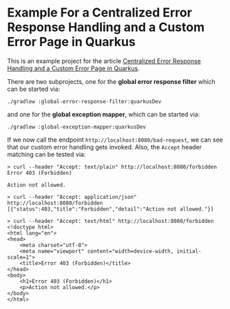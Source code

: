# Example For a Centralized Error Response Handling and a Custom Error Page in Quarkus

This is an example project for the article [Centralized Error Response Handling and a Custom Error Page in Quarkus](https://marcelkliemannel.com/articles/2021/centralized-error-handling-and-a-custom-error-page-in-quarkus/).

There are two subprojects, one for the __global error response filter__ which can be started via: 
````shell
./gradlew :global-error-response-filter:quarkusDev
````
and one for the __global exception mapper__, which can be started via:
````shell
./gradlew :global-exception-mapper:quarkusDev
````

If we now call the endpoint `http://localhost:8080/bad-request`, we can see that our custom error handling gets invoked. Also, the `Accept` header matching can be tested via:
```shell
> curl --header "Accept: text/plain" http://localhost:8080/forbidden
Error 403 (Forbidden)

Action not allowed.
```

```shell
> curl --header "Accept: application/json" http://localhost:8080/forbidden
[{"status":403,"title":"Forbidden","detail":"Action not allowed."}]
```

```shell
> curl --header "Accept: text/html" http://localhost:8080/forbidden
<!doctype html>
<html lang="en">
<head>
	<meta charset="utf-8">
	<meta name="viewport" content="width=device-width, initial-scale=1">
	<title>Error 403 (Forbidden)</title>
</head>
<body>
	<h1>Error 403 (Forbidden)</h1>
	<p>Action not allowed.</p>
</body>
</html>
```